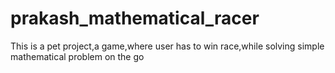 # prakash_mathematical_racer
This is a pet project,a game,where user has to win race,while solving simple mathematical problem on the go
